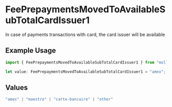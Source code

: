 # FeePrepaymentsMovedToAvailableSubTotalCardIssuer1

In case of payments transactions with card, the card issuer will be available

## Example Usage

```typescript
import { FeePrepaymentsMovedToAvailableSubTotalCardIssuer1 } from "mollie-api-typescript/models/operations";

let value: FeePrepaymentsMovedToAvailableSubTotalCardIssuer1 = "amex";
```

## Values

```typescript
"amex" | "maestro" | "carte-bancaire" | "other"
```